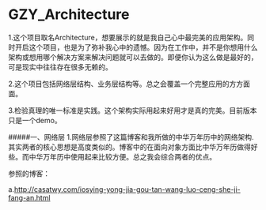 # GZY_Architecture

1.这个项目取名Architecture，想要展示的就是我自己心中最完美的应用架构。同时开启这个项目，也是为了弥补我心中的遗憾。因为在工作中，并不是你想用什么架构或想用哪个解决方案来解决问题就可以去做的。即便你认为这么做是最好的，可是现实中往往存在很多无赖的。

2.这个项目包括网络层结构、业务层结构等。总之会覆盖一个完整应用的方方面面。


3.检验真理的唯一标准是实践。这个架构实际用起来好用才是真的完美。目前版本只是一个demo。


#####一、网络层
1.网络层参照了这篇博客和我所做的中华万年历中的网络架构.其实两者的核心思想是高度类似的。博客中的在面向对象方面比中华万年历做得好些。而中华万年历中使用起来比较方便。总之我会综合两者的优点。




参照的博客：


a.http://casatwy.com/iosying-yong-jia-gou-tan-wang-luo-ceng-she-ji-fang-an.html
